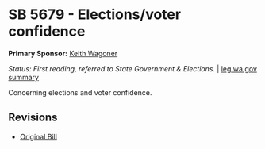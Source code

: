 # SB 5679 - Elections/voter confidence
**Primary Sponsor:** [Keith Wagoner](/person/leg/keith.wagoner.md)

*Status: First reading, referred to State Government & Elections.* | [leg.wa.gov summary](https://app.leg.wa.gov/billsummary?BillNumber=5679&Year=2021)

Concerning elections and voter confidence.

## Revisions
* [Original Bill](1/)